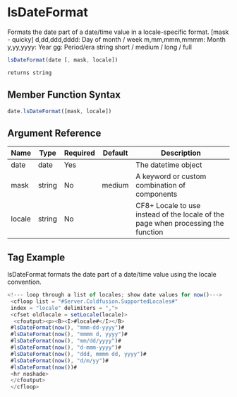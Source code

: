 # lsDateFormat

Formats the date part of a date/time value in a locale-specific format.
 [mask - quicky]
 d,dd,ddd,dddd: Day of month / week
 m,mm,mmm,mmmm: Month
 y,yy,yyyy: Year
 gg: Period/era string
 short / medium / long / full

```javascript
lsDateFormat(date [, mask, locale])
```

```javascript
returns string
```

## Member Function Syntax

```javascript
date.lsDateFormat([mask, locale])
```

## Argument Reference

| Name | Type | Required | Default | Description |
| --- | --- | --- | --- | --- |
| date | date | Yes |  | The datetime object |
| mask | string | No | medium | A keyword or custom combination of components |
| locale | string | No |  | CF8+ Locale to use instead of the locale of the page when processing the function |

## Tag Example

lsDateFormat formats the date part of a date/time value using the locale convention.

```javascript
<!--- loop through a list of locales; show date values for now()---> 
 <cfloop list = "#Server.Coldfusion.SupportedLocales#" 
 index = "locale" delimiters = ","> 
 <cfset oldlocale = setLocale(locale)> 
  <cfoutput><p><B><I>#locale#</I></B> 
 #lsDateFormat(now(), "mmm-dd-yyyy")# 
 #lsDateFormat(now(), "mmmm d, yyyy")# 
 #lsDateFormat(now(), "mm/dd/yyyy")# 
 #lsDateFormat(now(), "d-mmm-yyyy")# 
 #lsDateFormat(now(), "ddd, mmmm dd, yyyy")# 
 #lsDateFormat(now(), "d/m/yy")# 
 #lsDateFormat(now())# 
 <hr noshade> 
 </cfoutput> 
 </cfloop>
```
